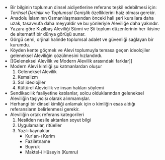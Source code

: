 - Bir bilginin toplumun dinsel aidiyetlerine referans teşkil edebilmesi için: *Tarihsel Derinlik* ve *Toplumsal Genişlik* özelliklerini haiz olması gerekir.
- Anadolu İslamının Osmanlılaşmasından önceki hali şeri kurallara daha uzak, tasavvufa daha meyyaldir ve bu yönleriyle Aleviliğe daha yakındır.
- Yazara göre Kızılbaş Aleviliği Sünni ve Şii toplum düzenlerinin her ikisine de alternatif bir dünya görüşü sunar.
- Görgü cemi, orjinal halinde toplumsal adalet ve güvenliği sağlayan bir kurumdu.
- Köyden kente göçmek ve Alevi toplumuyla temasa geçen ideolojiler geleneksel Aleviliğin çözülmesini hızlandırdı.
- [[Geleneksel Alevilik ve Modern Alevilik arasındaki farklar]]
- Modern Alevi kimliği şu katmanlardan oluşur
	1. Geleneksel Alevilik
	2. Kemalizm
	3. Sol ideolojiler
	4. Kültürel Alevicilik ve insan hakları söylemi
- Sendikacılık faaliyetine katılanlar, solcu olduklarından geleneksel Aleviliğin taşıyıcısı olarak alınmamışlar.
- Herhangi bir dinsel kimliği anlamak için o kimliğin esas aldığı referansların belirlenmesi gerekir.
- Aleviliğin ortak referans kategorileri
	1. Nesilden nesile aktarılan soyut bilgi
	2. Uygulamalar, ritüeller
	3. Yazılı kaynaklar
		- Kur'an-ı Kerim
		- Faziletname
		- Buyruk
		- Maktel-i Hüseyin (Kumru)